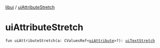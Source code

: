 [libui](README.md) / [uiAttributeStretch](ui-attribute-stretch.md)

# uiAttributeStretch

`fun uiAttributeStretch(a: CValuesRef<`[`uiAttribute`](ui-attribute.md)`>?): `[`uiTextStretch`](ui-text-stretch.md)